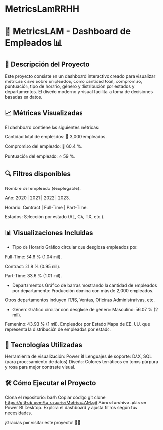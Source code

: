 # MetricsLamRRHH

# 🚀 MetricsLAM - Dashboard de Empleados 📊
## 📄 Descripción del Proyecto
Este proyecto consiste en un dashboard interactivo creado para visualizar métricas clave sobre empleados, como cantidad total, compromiso, puntuación, tipo de horario, género y distribución por estados y departamentos. El diseño moderno y visual facilita la toma de decisiones basadas en datos.

## 📈 Métricas Visualizadas

El dashboard contiene las siguientes métricas:

Cantidad total de empleados: 📌 3,000 empleados.

Compromiso del empleado: 🧩 60.4 %.

Puntuación del empleado: ⭐ 59 %.

## 🔍 Filtros disponibles
Nombre del empleado (desplegable).

Año: 2020 | 2021 | 2022 | 2023.

Horario: Contract | Full-Time | Part-Time.

Estados: Selección por estado (AL, CA, TX, etc.).

## 📊 Visualizaciones Incluidas
* Tipo de Horario
Gráfico circular que desglosa empleados por:

Full-Time: 34.6 % (1.04 mil).

Contract: 31.8 % (0.95 mil).

Part-Time: 33.6 % (1.01 mil).
* Departamentos
Gráfico de barras mostrando la cantidad de empleados por departamento:
Producción domina con más de 2,000 empleados.

Otros departamentos incluyen IT/IS, Ventas, Oficinas Administrativas, etc.
* Género
Gráfico circular con desglose de género:
Masculino: 56.07 % (2 mil).

Femenino: 43.93 % (1 mil).
Empleados por Estado
Mapa de EE. UU. que representa la distribución de empleados por estado.

## 🎨 Tecnologías Utilizadas
Herramienta de visualización: Power BI
Lenguajes de soporte: DAX, SQL (para procesamiento de datos)
Diseño: Colores temáticos en tonos púrpura y rosa para mejor contraste visual.

## 🛠️ Cómo Ejecutar el Proyecto
Clona el repositorio:
bash Copiar código
	git clone https://github.com/tu_usuario/MetricsLAM.git
Abre el archivo .pbix en Power BI Desktop.
Explora el dashboard y ajusta filtros según tus necesidades.

¡Gracias por visitar este proyecto! 🎉🚀

